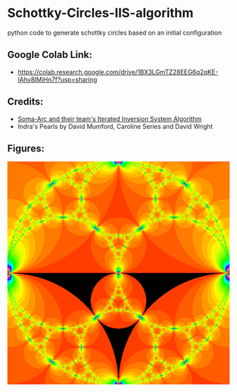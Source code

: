 # Schottky-Circles-IIS-algorithm
python code to generate schottky circles based on an initial configuration

## Google Colab Link:
- https://colab.research.google.com/drive/1BX3LGmTZ28EEG6q2qKE-IAhv8IMiHn7f?usp=sharing

## Credits:
- [Soma-Arc and their team's Iterated Inversion System Algorithm](https://archive.bridgesmathart.org/2016/bridges2016-367.html)
- Indra's Pearls by David Mumford, Caroline Series and David Wright

## Figures:
![apollonian gasket](./images/apollonian%20gasket.png)

